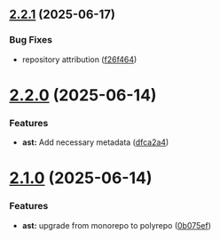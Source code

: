 ## [2.2.1](https://github.com/DuncanMcPherson/vectra-ast/compare/v2.2.0...v2.2.1) (2025-06-17)


### Bug Fixes

* repository attribution ([f26f464](https://github.com/DuncanMcPherson/vectra-ast/commit/f26f4642e66f6bd99ea1b9b4125dc83c70e7c3a7))

# [2.2.0](https://github.com/DuncanMcPherson/vectra-ast/compare/v2.1.0...v2.2.0) (2025-06-14)


### Features

* **ast:** Add necessary metadata ([dfca2a4](https://github.com/DuncanMcPherson/vectra-ast/commit/dfca2a4f5f3add87df7336b7d70f8f78e6c1ac04))

# [2.1.0](https://github.com/DuncanMcPherson/vectra-ast/compare/v2.0.0...v2.1.0) (2025-06-14)


### Features

* **ast:** upgrade from monorepo to polyrepo ([0b075ef](https://github.com/DuncanMcPherson/vectra-ast/commit/0b075effc3c9a01014a6742ca0f40a037487f2ac))
